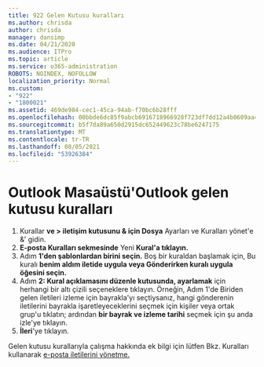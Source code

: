 ```yaml
---
title: 922 Gelen Kutusu kuralları
ms.author: chrisda
author: chrisda
manager: dansimp
ms.date: 04/21/2020
ms.audience: ITPro
ms.topic: article
ms.service: o365-administration
ROBOTS: NOINDEX, NOFOLLOW
localization_priority: Normal
ms.custom:
- "922"
- "1800021"
ms.assetid: 469de984-cec1-45ca-94ab-f70bc6b28fff
ms.openlocfilehash: 00bbde6dc85f9abcb6916718966928f723df7dd12a4b0609aa454ac3c9bdb3e3
ms.sourcegitcommit: b5f7da89a650d2915dc652449623c78be6247175
ms.translationtype: MT
ms.contentlocale: tr-TR
ms.lasthandoff: 08/05/2021
ms.locfileid: "53926384"
---
```

# <a name="inbox-rules-in-outlook-desktop"></a>Outlook Masaüstü'Outlook gelen kutusu kuralları

1. Kurallar **ve > iletişim kutusunu & için Dosya** Ayarları ve Kuralları yönet'e &' gidin. 
2. **E-posta Kuralları sekmesinde** Yeni **Kural'a tıklayın.**
3. Adım **1'den şablonlardan birini seçin.** Boş bir kuraldan başlamak için, Bu kuralı **benim aldım iletide uygula veya Gönderirken kuralı uygula öğesini seçin.**
4. Adım **2: Kural açıklamasını düzenle kutusunda, ayarlamak** için herhangi bir altı çizili seçeneklere tıklayın. Örneğin, Adım 1'de Biriden gelen iletileri izleme için  bayrakla'yı seçtiysanız, hangi gönderenin iletilerini bayrakla işaretleyeceklerini seçmek için kişiler veya ortak grup'u tıklatın;  ardından **bir bayrak ve izleme tarihi** seçmek için şu anda izle'ye tıklayın.
5. **İleri**'ye tıklayın.

Gelen kutusu kurallarıyla çalışma hakkında ek bilgi için lütfen Bkz. Kuralları kullanarak [e-posta iletilerini yönetme.](https://support.office.com/article/manage-email-messages-by-using-rules-c24f5dea-9465-4df4-ad17-a50704d66c59)
